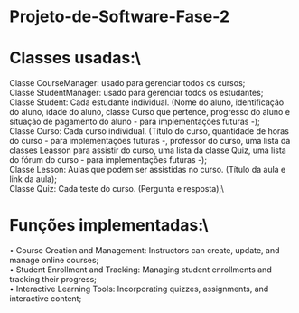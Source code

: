 # Projeto-de-Software-Fase-2
# Classes usadas:\
Classe CourseManager: usado para gerenciar todos os cursos;\
Classe StudentManager: usado para gerenciar todos os estudantes;\
Classe Student: Cada estudante individual. (Nome do aluno, identificação do aluno, idade do aluno, classe Curso que pertence, progresso do aluno e situação de pagamento do aluno - para implementações futuras -);\
Classe Curso: Cada curso individual. (Título do curso, quantidade de horas do curso - para implementações futuras -, professor do curso, uma lista da classes Leasson para assistir do curso, uma lista da classe Quiz, uma lista do fórum do curso - para implementações futuras -);\
Classe Lesson: Aulas que podem ser assistidas no curso. (Título da aula e link da aula);\
Classe Quiz: Cada teste do curso. (Pergunta e resposta);\\
# Funções implementadas:\
• Course Creation and Management: Instructors can create, update, and manage online courses;\
• Student Enrollment and Tracking: Managing student enrollments and tracking their progress;\
• Interactive Learning Tools: Incorporating quizzes, assignments, and interactive content;
